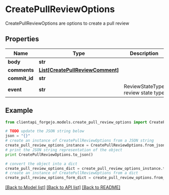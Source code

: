 # CreatePullReviewOptions

CreatePullReviewOptions are options to create a pull review

## Properties
Name | Type | Description | Notes
------------ | ------------- | ------------- | -------------
**body** | **str** |  | [optional] 
**comments** | [**List[CreatePullReviewComment]**](CreatePullReviewComment.md) |  | [optional] 
**commit_id** | **str** |  | [optional] 
**event** | **str** | ReviewStateType review state type | [optional] 

## Example

```python
from clientapi_forgejo.models.create_pull_review_options import CreatePullReviewOptions

# TODO update the JSON string below
json = "{}"
# create an instance of CreatePullReviewOptions from a JSON string
create_pull_review_options_instance = CreatePullReviewOptions.from_json(json)
# print the JSON string representation of the object
print CreatePullReviewOptions.to_json()

# convert the object into a dict
create_pull_review_options_dict = create_pull_review_options_instance.to_dict()
# create an instance of CreatePullReviewOptions from a dict
create_pull_review_options_form_dict = create_pull_review_options.from_dict(create_pull_review_options_dict)
```
[[Back to Model list]](../README.md#documentation-for-models) [[Back to API list]](../README.md#documentation-for-api-endpoints) [[Back to README]](../README.md)


